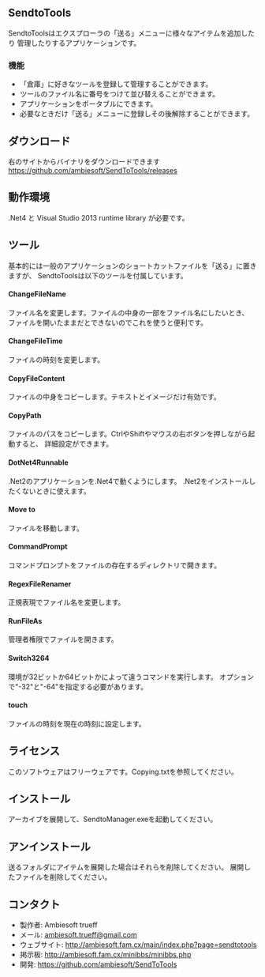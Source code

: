 ## SendtoTools
SendtoToolsはエクスプローラの「送る」メニューに様々なアイテムを追加したり
管理したりするアプリケーションです。

### 機能
* 「倉庫」に好きなツールを登録して管理することができます。
* ツールのファイル名に番号をつけて並び替えることができます。
* アプリケーションをポータブルにできます。
* 必要なときだけ「送る」メニューに登録しその後解除することができます。

## ダウンロード
右のサイトからバイナリをダウンロードできます https://github.com/ambiesoft/SendToTools/releases

## 動作環境
.Net4 と Visual Studio 2013 runtime library が必要です。

## ツール
基本的には一般のアプリケーションのショートカットファイルを「送る」に置きますが、
SendtoToolsは以下のツールを付属しています。


#### ChangeFileName
ファイル名を変更します。ファイルの中身の一部をファイル名にしたいとき、
ファイルを開いたままだとできないのでこれを使うと便利です。

#### ChangeFileTime
ファイルの時刻を変更します。

#### CopyFileContent
ファイルの中身をコピーします。テキストとイメージだけ有効です。

#### CopyPath
ファイルのパスをコピーします。CtrlやShiftやマウスの右ボタンを押しながら起動すると、
詳細設定ができます。

#### DotNet4Runnable
.Net2のアプリケーションを.Net4で動くようにします。
.Net2をインストールしたくないときに使えます。

#### Move to
ファイルを移動します。

#### CommandPrompt
コマンドプロンプトをファイルの存在するディレクトリで開きます。

#### RegexFileRenamer
正規表現でファイル名を変更します。

#### RunFileAs
管理者権限でファイルを開きます。

#### Switch3264
環境が32ビットか64ビットかによって違うコマンドを実行します。
オプションで"-32"と"-64"を指定する必要があります。

#### touch
ファイルの時刻を現在の時刻に設定します。


## ライセンス
このソフトウェアはフリーウェアです。Copying.txtを参照してください。


## インストール
アーカイブを展開して、SendtoManager.exeを起動してください。


## アンインストール
送るフォルダにアイテムを展開した場合はそれらを削除してください。
展開したファイルを削除してください。

## コンタクト
- 製作者: Ambiesoft trueff
- メール: ambiesoft.trueff@gmail.com
- ウェブサイト: http://ambiesoft.fam.cx/main/index.php?page=sendtotools
- 掲示板: http://ambiesoft.fam.cx/minibbs/minibbs.php
- 開発: https://github.com/ambiesoft/SendToTools

